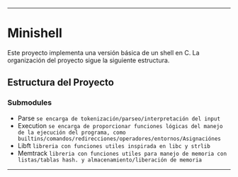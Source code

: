 
---

# Minishell

Este proyecto implementa una versión básica de un shell en C. La organización del proyecto sigue la siguiente estructura.

## Estructura del Proyecto

### Submodules
- Parse ``se encarga de tokenización/parseo/interpretación del input``
- Execution ``se encarga de proporcionar funciones lógicas del manejo de la ejecución del programa, como builtins/comandos/redirecciones/operadores/entornos/Asignaciónes``
- Libft ``libreria con funciones utiles inspirada en libc y strlib``
- Memtrack ``libreria con funciones utiles para manejo de memoria con listas/tablas hash. y almacenamiento/liberación de memoria``

---

